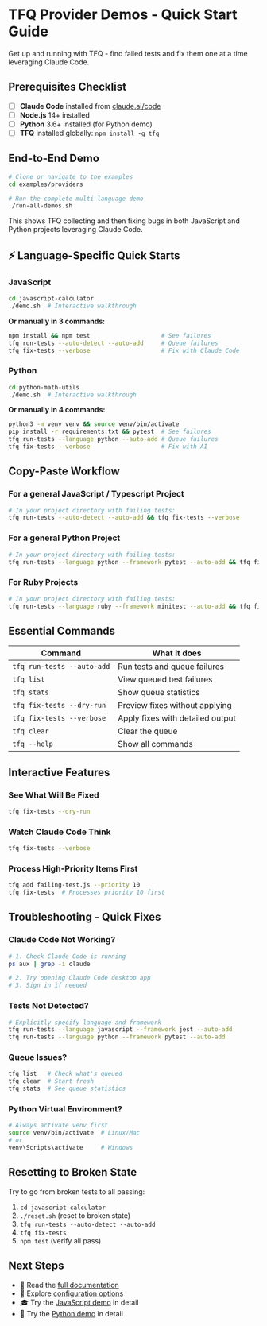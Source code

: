 # TFQ Provider Demos - Quick Start Guide

Get up and running with TFQ - find failed tests and fix them one at a time leveraging Claude Code.

## Prerequisites Checklist

- [ ] **Claude Code** installed from [claude.ai/code](https://claude.ai/code)
- [ ] **Node.js** 14+ installed
- [ ] **Python** 3.6+ installed (for Python demo)
- [ ] **TFQ** installed globally: `npm install -g tfq`

## End-to-End Demo

```bash
# Clone or navigate to the examples
cd examples/providers

# Run the complete multi-language demo
./run-all-demos.sh
```

This shows TFQ collecting and then fixing bugs in both JavaScript and Python projects leveraging Claude Code.

## ⚡ Language-Specific Quick Starts

### JavaScript
```bash
cd javascript-calculator
./demo.sh  # Interactive walkthrough
```

**Or manually in 3 commands:**
```bash
npm install && npm test                    # See failures
tfq run-tests --auto-detect --auto-add     # Queue failures
tfq fix-tests --verbose                    # Fix with Claude Code
```

### Python
```bash
cd python-math-utils
./demo.sh  # Interactive walkthrough
```

**Or manually in 4 commands:**
```bash
python3 -m venv venv && source venv/bin/activate
pip install -r requirements.txt && pytest  # See failures
tfq run-tests --language python --auto-add # Queue failures
tfq fix-tests --verbose                    # Fix with AI
```

## Copy-Paste Workflow

### For a general JavaScript / Typescript Project
```bash
# In your project directory with failing tests:
tfq run-tests --auto-detect --auto-add && tfq fix-tests --verbose
```

### For a general Python Project
```bash
# In your project directory with failing tests:
tfq run-tests --language python --framework pytest --auto-add && tfq fix-tests --verbose
```

### For Ruby Projects
```bash
# In your project directory with failing tests:
tfq run-tests --language ruby --framework minitest --auto-add && tfq fix-tests --verbose
```

## Essential Commands

| Command | What it does |
|---------|--------------|
| `tfq run-tests --auto-add` | Run tests and queue failures |
| `tfq list` | View queued test failures |
| `tfq stats` | Show queue statistics |
| `tfq fix-tests --dry-run` | Preview fixes without applying |
| `tfq fix-tests --verbose` | Apply fixes with detailed output |
| `tfq clear` | Clear the queue |
| `tfq --help` | Show all commands |

## Interactive Features

### See What Will Be Fixed
```bash
tfq fix-tests --dry-run
```

### Watch Claude Code Think
```bash
tfq fix-tests --verbose
```

### Process High-Priority Items First
```bash
tfq add failing-test.js --priority 10
tfq fix-tests  # Processes priority 10 first
```

## Troubleshooting - Quick Fixes

### Claude Code Not Working?
```bash
# 1. Check Claude Code is running
ps aux | grep -i claude

# 2. Try opening Claude Code desktop app
# 3. Sign in if needed
```

### Tests Not Detected?
```bash
# Explicitly specify language and framework
tfq run-tests --language javascript --framework jest --auto-add
tfq run-tests --language python --framework pytest --auto-add
```

### Queue Issues?
```bash
tfq list   # Check what's queued
tfq clear  # Start fresh
tfq stats  # See queue statistics
```

### Python Virtual Environment?
```bash
# Always activate venv first
source venv/bin/activate  # Linux/Mac
# or
venv\Scripts\activate     # Windows
```

## Resetting to Broken State

Try to go from broken tests to all passing:

1. `cd javascript-calculator`
2. `./reset.sh` (reset to broken state)
3. `tfq run-tests --auto-detect --auto-add`
4. `tfq fix-tests`
5. `npm test` (verify all pass)

## Next Steps

- 📖 Read the [full documentation](../../README.md)
- 🔧 Explore [configuration options](configs/)
- 🎓 Try the [JavaScript demo](javascript-calculator/) in detail
- 🐍 Try the [Python demo](python-math-utils/) in detail
